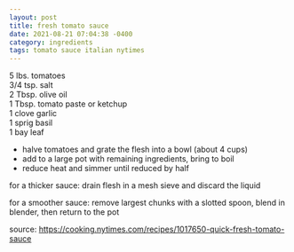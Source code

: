 ```yaml
---
layout: post
title: fresh tomato sauce
date: 2021-08-21 07:04:38 -0400
category: ingredients
tags: tomato sauce italian nytimes
---
```


5 lbs. tomatoes  
3/4 tsp. salt  
2 Tbsp. olive oil  
1 Tbsp. tomato paste or ketchup  
1 clove garlic  
1 sprig basil  
1 bay leaf  
* halve tomatoes and grate the flesh into a bowl (about 4 cups)
* add to a large pot with remaining ingredients, bring to boil
* reduce heat and simmer until reduced by half

for a thicker sauce: drain flesh in a mesh sieve and discard the liquid

for a smoother sauce: remove largest chunks with a slotted spoon, blend in blender,
  then return to the pot

source: <https://cooking.nytimes.com/recipes/1017650-quick-fresh-tomato-sauce>
